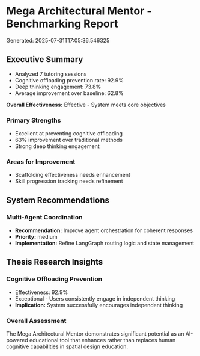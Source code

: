 # Mega Architectural Mentor - Benchmarking Report

Generated: 2025-07-31T17:05:36.546325

## Executive Summary

- Analyzed 7 tutoring sessions
- Cognitive offloading prevention rate: 92.9%
- Deep thinking engagement: 73.8%
- Average improvement over baseline: 62.8%

**Overall Effectiveness:** Effective - System meets core objectives

### Primary Strengths

- Excellent at preventing cognitive offloading
- 63% improvement over traditional methods
- Strong deep thinking engagement

### Areas for Improvement

- Scaffolding effectiveness needs enhancement
- Skill progression tracking needs refinement

## System Recommendations

### Multi-Agent Coordination
- **Recommendation:** Improve agent orchestration for coherent responses
- **Priority:** medium
- **Implementation:** Refine LangGraph routing logic and state management

## Thesis Research Insights

### Cognitive Offloading Prevention
- Effectiveness: 92.9%
- Exceptional - Users consistently engage in independent thinking
- **Implication:** System successfully encourages independent thinking

### Overall Assessment

The Mega Architectural Mentor demonstrates significant potential as an AI-powered educational tool that enhances rather than replaces human cognitive capabilities in spatial design education.
